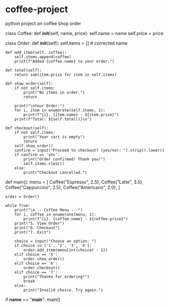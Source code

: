 # coffee-project
python project on coffee shop order


class Coffee:
    def __init__(self, name, price):
        self.name = name
        self.price = price
        
class Order:
    def __init__(self):
        self.items = []  # corrected name
        
    def add_item(self, coffee):
        self.items.append(coffee)
        print(f"Added {coffee.name} to your order.")
    
    def total(self):
        return sum(item.price for item in self.items)
    
    def show_order(self):
        if not self.items:
            print("No items in order.")
            return
        
        print("\nYour Order:")
        for i, item in enumerate(self.items, 1):
            print(f"{i}. {item.name} - ${item.price}")
        print(f"Total: ${self.total()}\n")
    
    def checkout(self):
        if not self.items:
            print("Your cart is empty")
            return
        self.show_order()
        confirm = input("Proceed to checkout? (yes/no): ").strip().lower()
        if confirm == 'yes':
            print("Order confirmed! Thank you!")
            self.items.clear()
        else:
            print("Checkout cancelled.")

def main():
    menu = [
        Coffee("Espresso", 2.5),
        Coffee("Latte", 3.5),
        Coffee("Cappuccino", 2.5),
        Coffee("Americano", 2.0),
    ]
    
    order = Order()
    
    while True:
        print("\n--- Coffee Menu ---")
        for i, coffee in enumerate(menu, 1):
            print(f"{i}. {coffee.name} - ${coffee.price}")
        print("5. View Order")
        print("6. Checkout")
        print("7. Exit")
        
        choice = input("Choose an option: ")
        if choice in ['1', '2', '3', '4']:
            order.add_item(menu[int(choice) - 1])
        elif choice == '5':
            order.show_order()
        elif choice == '6':
            order.checkout()
        elif choice == '7':
            print("Thanks for ordering!")
            break
        else:
            print("Invalid choice. Try again.")

if __name__ == "__main__":
    main()
